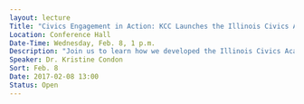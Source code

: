 ```yaml
---
layout: lecture
Title: "Civics Engagement in Action: KCC Launches the Illinois Civics Academy for Teachers"
Location: Conference Hall
Date-Time: Wednesday, Feb. 8, 1 p.m.
Description: "Join us to learn how we developed the Illinois Civics Academy for Teachers (ICAT)- a civics education program for high school educators statewide. Illinois returned civics education to the high school curriculum with legislation requiring all incoming high schoolers to complete one semester of civics education.  At the same time, the Illinois State Board of Education revised the two decades-old learning standards for high school social studies students to focus on community engagement and students’ civic literacy.  To rapidly respond to the need for professional development training for high school educators, KCC launched ICAT, a custom, three-day intensive professional development opportunity.  It was funded in part by the Robert R. McCormick Foundation. Developing the program strengthened community partnerships – one of KCC’s strategic goals – and demonstrated the Power of Community."
Speaker: Dr. Kristine Condon
Sort: Feb. 8
Date: 2017-02-08 13:00
Status: Open
---
```

